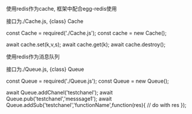 使用redis作为cache, 框架中配合egg-redis使用

接口为./Cache.js,   {class} Cache

const Cache = required('./Cache.js');
const cache = new Cache();

await cache.set(k,v,s);
await cache.get(k);
await cache.destroy();

使用redis作为消息队列

接口为./Queue.js,   {class} Queue

const Queue = required('./Queue.js');
const Queue = new Queue();

await Queue.addChanel('testchanel');
await Queue.pub('testchanel','messsage1');
await Queue.addSub('testchanel','functionName',function(res){ // do with res });